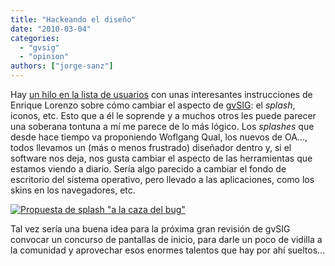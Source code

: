 ```yaml
---
title: "Hackeando el diseño"
date: "2010-03-04"
categories: 
  - "gvsig"
  - "opinion"
authors: ["jorge-sanz"]
---
```


Hay [un hilo en la lista de usuarios](http://n2.nabble.com/customizar-personalizar-td4667035.html#a4667035) con unas interesantes instrucciones de Enrique Lorenzo sobre cómo cambiar el aspecto de [gvSIG](http://gvsig.org): el _splash_, iconos, etc. Esto que a él le soprende y a muchos otros les puede parecer una soberana tontuna a mí me parece de lo más lógico. Los _splashes_ que desde hace tiempo va proponiendo Woflgang Qual, los nuevos de OA..., todos llevamos un (más o menos frustrado) diseñador dentro y, si el software nos deja, nos gusta cambiar el aspecto de las herramientas que estamos viendo a diario. Sería algo parecido a cambiar el fondo de escritorio del sistema operativo, pero llevado a las aplicaciones, como los skins en los navegadores, etc.

[![Propuesta de splash "a la caza del bug"](images/Splash.png "Splash")](http://webmapping.info/mwgvsig/index.php?title=Splashscreens)

Tal vez sería una buena idea para la próxima gran revisión de gvSIG convocar un concurso de pantallas de inicio, para darle un poco de vidilla a la comunidad y aprovechar esos enormes talentos que hay por ahí sueltos...
